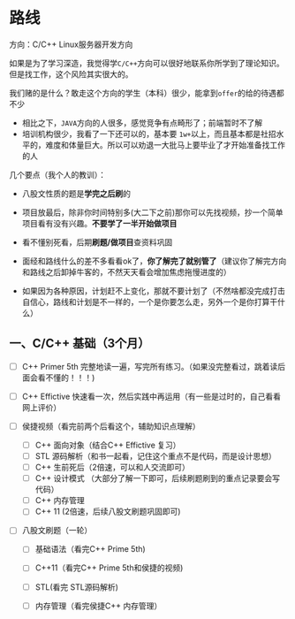 # 路线

方向：C/C++ Linux服务器开发方向

如果是为了学习深造，我觉得学`C/C++`方向可以很好地联系你所学到了理论知识。但是找工作，这个风险其实很大的。

我们赌的是什么？敢走这个方向的学生（本科）很少，能拿到`offer`的给的待遇都不少

* 相比之下，`JAVA`方向的人很多，感觉竞争有点畸形了；前端暂时不了解
* 培训机构很少，我看了一下还可以的，基本要 `1w+`以上，而且基本都是社招水平的，难度和体量巨大。所以可以劝退一大批马上要毕业了才开始准备找工作的人



几个要点（我个人的教训）：

* 八股文性质的题是**学完之后刷**的

* 项目放最后，除非你时间特别多(大二下之前)那你可以先找视频，抄一个简单项目看有没有兴趣。**不要学了一半开始做项目**

* 看不懂别死看，后期**刷题/做项目**查资料巩固

* 面经和路线什么的差不多看看ok了，**你了解完了就别管了**（建议你了解完方向和路线之后卸掉牛客的，不然天天看会增加焦虑拖慢进度的）

* 如果因为各种原因，计划赶不上变化，那就不要计划了（不然啥都没完成打击自信心，路线和计划是不一样的，一个是你要怎么走，另外一个是你打算干什么）

	

## 一、C/C++ 基础（3个月）

- [ ] C++ Primer 5th 完整地读一遍，写完所有练习。（如果没完整看过，跳着读后面会看不懂的！！！)

- [ ] C++ Effictive 快速看一次，然后实践中再运用（有一些是过时的，自己看看网上评价）

- [ ] 侯捷视频（看完前两个后看这个，辅助知识点理解）

	- [ ] C++ 面向对象（结合C++ Effictive 复习）
	- [ ] STL 源码解析（和书一起看，记住这个重点不是代码，而是设计思想）
	- [ ] C++ 生前死后（2倍速，可以和人交流即可）
	- [ ] C++ 设计模式 （大部分了解一下即可，后续刷题刷到的重点记录要会写代码）
	- [ ] C++ 内存管理 
	- [ ] C++ 11 (2倍速，后续八股文刷题巩固即可)

- [ ] 八股文刷题（一轮）

	- [ ] 基础语法（看完C++ Prime 5th)

	- [ ] C++11（看完C++ Prime 5th和侯捷的视频)

	- [ ] STL(看完 STL源码解析)

	- [ ] 内存管理（看完侯捷C++ 内存管理）

		